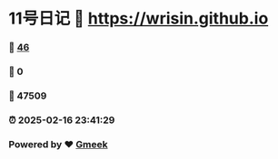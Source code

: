 # 11号日记 :link: https://wrisin.github.io 
### :page_facing_up: [46](https://wrisin.github.io/tag.html) 
### :speech_balloon: 0 
### :hibiscus: 47509 
### :alarm_clock: 2025-02-16 23:41:29 
### Powered by :heart: [Gmeek](https://github.com/Meekdai/Gmeek)
